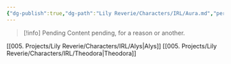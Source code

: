 ```yaml
---
{"dg-publish":true,"dg-path":"Lily Reverie/Characters/IRL/Aura.md","permalink":"/lily-reverie/characters/irl/aura/","created":"2024-01-20T04:36:17.301-03:00","updated":"2024-01-20T04:54:17.865-03:00"}
---
```



>[!info] Pending
>Content pending, for a reason or another.

[[005. Projects/Lily Reverie/Characters/IRL/Alys\|Alys]]
[[005. Projects/Lily Reverie/Characters/IRL/Theodora\|Theodora]]